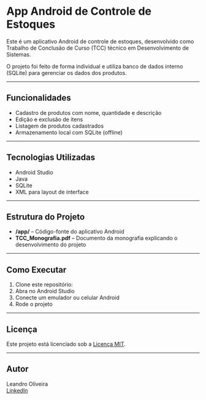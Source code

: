 # App Android de Controle de Estoques

Este é um aplicativo Android de controle de estoques, desenvolvido como Trabalho de Conclusão de Curso (TCC) técnico em Desenvolvimento de Sistemas.

O projeto foi feito de forma individual e utiliza banco de dados interno (SQLite) para gerenciar os dados dos produtos.

---

## Funcionalidades

- Cadastro de produtos com nome, quantidade e descrição
- Edição e exclusão de itens
- Listagem de produtos cadastrados
- Armazenamento local com SQLite (offline)

---

## Tecnologias Utilizadas

- Android Studio
- Java
- SQLite
- XML para layout de interface

---

## Estrutura do Projeto

- **/app/** – Código-fonte do aplicativo Android
- **TCC_Monografia.pdf** – Documento da monografia explicando o desenvolvimento do projeto

---

## Como Executar

1. Clone este repositório:
2. Abra no Android Studio  
3. Conecte um emulador ou celular Android  
4. Rode o projeto

---

## Licença

Este projeto está licenciado sob a [Licença MIT](./LICENSE).

---

## Autor

Leandro Oliveira  
[LinkedIn](www.linkedin.com/in/leandro-oliveira-dev18012002)

